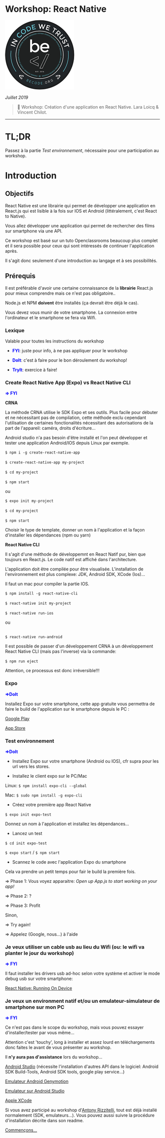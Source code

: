 # Workshop: React Native

![Becode logo](https://raw.githubusercontent.com/Raigyo/react-character-manager/master/img/becode-logo.png)



*Juillet 2019*

> 🔨 Workshop: Création d'une application en React Native. Lara Loicq & Vincent Chilot.


* * *


# TL;DR

Passez à la partie *Test environnement*, nécessaire pour une participation au workshop.


# Introduction


## Objectifs

React Native est une librairie qui permet de développer une application en React.js qui est lisible à la fois sur IOS et Android (littéralement, c'est React to Native).

Vous allez développer une application qui permet de rechercher des films sur smartphone via une API.

Ce workshop est basé sur un tuto Openclassrooms beaucoup plus complet et il sera possible pour ceux qui sont intéressés de continuer l'application après.

Il s'agit donc seulement d'une introduction au langage et à ses possibilités.

## Prérequis

Il est préférable d'avoir une certaine connaissance de la **librairie** React.js pour mieux comprendre mais ce n'est pas obligatoire..

Node.js et NPM **doivent** être installés (ça devrait être déjà le cas). 

Vous devez vous munir de votre smartphone. La connexion entre l'ordinateur et le smartphone se fera via Wifi.


### Lexique

Valable pour toutes les instructions du workshop 

- **<span style="color:blue">FYI</span>**: juste pour info, à ne pas appliquer pour le workshop

- **<span style="color:blue">DoIt</span>**: c'est à faire pour le bon déroulement du workshop!

- **<span style="color:blue">TryIt</span>**: exercice à faire!

### Create React Native App (Expo) vs React Native CLI

**<span style="color:blue">=> FYI</span>**

**CRNA**

La méthode CRNA utilise le SDK Expo et ses outils. Plus facile pour débuter et ne nécessitant pas de compilation, cette méthode exclu cependant l'utilisation de certaines fonctionalités nécessitant des autorisations de la part de l'appareil: caméra, droits d'écriture...

Android studio n'a pas besoin d'être installé et l'on peut développer et tester une application Android/IOS depuis Linux par exemple.

~~~
$ npm i -g create-react-native-app

$ create-react-native-app my-project

$ cd my-project

$ npm start
~~~

ou

~~~
$ expo init my-project

$ cd my-project

$ npm start
~~~

Choisir le type de template, donner un nom à l'application et la façon d'installer les dépendances (npm ou yarn)


**React Native CLI**

Il s'agit d'une méthode de développemnt en React Natif pur, bien que toujours en React.js. Le code natif est affiché dans l'architecture.

L'application doit être compilée pour être visualisée. L'installation de l'environnement est plus complexe: JDK, Android SDK, XCode (Ios)...

Il faut un mac pour compiler la partie IOS.

~~~
$ npm install -g react-native-cli

$ react-native init my-project

$ react-native run-ios
~~~

ou
~~~

$ react-native run-android
~~~

Il est possible de passer d'un développement CRNA à un développement React Native CLI (mais pas l'inverse)  via la commande:

`$ npm run eject`

Attention, ce processus est donc irréversible!!!


### Expo

**<span style="color:blue">=>DoIt</span>**

Installez Expo sur votre smartphone, cette app gratuite vous permettra de faire le build de l'application sur le smartphone depuis le PC :

[Google Play](https://play.google.com/store/apps/details?id=host.exp.exponent&hl=fr)

[App Store](https://apps.apple.com/us/app/expo-client/id982107779)

### Test environnement

**<span style="color:blue">=>DoIt</span>**

- Installez Expo sur votre smartphone (Android ou IOS), cfr supra pour les url vers les stores.

- Installez le client expo sur le PC/Mac

Linux: `$ npm install expo-cli --global`

Mac: `$ sudo npm install -g expo-cli`

- Créez votre première app React Native

`$ expo init expo-test`

Donnez un nom à l'application et installez les dépendances...

- Lancez un test

`$ cd init expo-test`

`$ expo start` / `$ npm start`

- Scannez le code avec l'application Expo du smartphone

Cela va prendre un petit temps pour fair le build la première fois.


=> Phase 1: Vous voyez apparaitre: *Open up App.js to start working on your app!*

=> Phase 2: ?

=> Phase 3: Profit

Sinon, 

=> Try again!

=> Appelez (Google, nous...) à l'aide


### Je veux utiliser un cable usb au lieu du Wifi (ou: le wifi va planter le jour du workshop)

**<span style="color:blue">=> FYI</span>**

Il faut installer les drivers usb ad-hoc selon votre système et activer le mode debug usb sur votre smartphone:

[React Native: Running On Device](https://facebook.github.io/react-native/docs/running-on-device)

### Je veux un environment natif et/ou un emulateur-simulateur de smartphone sur mon PC

**<span style="color:blue">=> FYI</span>**

Ce n'est pas dans le scope du workshop, mais vous pouvez essayer d'installer/tester par vous même...

Attention c'est 'touchy', long à installer et assez lourd en téléchargements donc faites le avant de vous présenter au workshop.

Il **n'y aura pas d'assistance** lors du workshop...

[Android Studio](https://developer.android.com/studio/) (nécessite l'installation d'autres API dans le logiciel: Android SDK Build-Tools, Android SDK tools, google play service...)

[Emulateur Android Genymotion](https://www.genymotion.com/)

[Emulateur sur Android Studio](https://developer.android.com/studio/run/managing-avds)

[Apple XCode](https://developer.apple.com/xcode/)

Si vous avez participé au workshop d'[Antony Rizzitelli](https://github.com/Upd4ting/Workshop-Mobile), tout est déjà installé normalement (SDK, emulateurs...). Vous pouvez aussi suivre la procédure d'installation décrite dans son readme.



[Commençons...](#)



